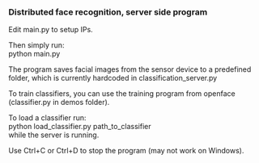 ### Distributed face recognition, server side program

Edit main.py to setup IPs.

Then simply run:  
python main.py

The program saves facial images from the sensor device to a predefined folder, which is currently hardcoded in classification\_server\.py

To train classifiers, you can use the training program from openface (classifier.py in demos folder).

To load a classifier run:  
python load\_classifier.py path\_to\_classifier  
while the server is running.

Use Ctrl+C or Ctrl+D to stop the program (may not work on Windows).
